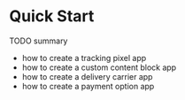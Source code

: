 # Quick Start

TODO summary

* how to create a tracking pixel app
* how to create a custom content block app
* how to create a delivery carrier app
* how to create a payment option app
